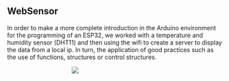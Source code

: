 ## WebSensor

<div>
  <p>
     In order to make a more complete introduction in the Arduino environment for the programming of an ESP32, we worked with a temperature and humidity sensor (DHT11) and then using the wifi to create a server to display the data from a local ip. In turn, the application of good practices such as the use of functions, structures or control structures. 
  </p>
</div>

<div style = "display: block; margin-left: auto;margin-right: auto;width: 40%;">
  <img src="https://github.com/AndresTY/randomTemp/blob/main/IMG%20iot/Screenshot%202023-03-13%20215925.png">
</div>
